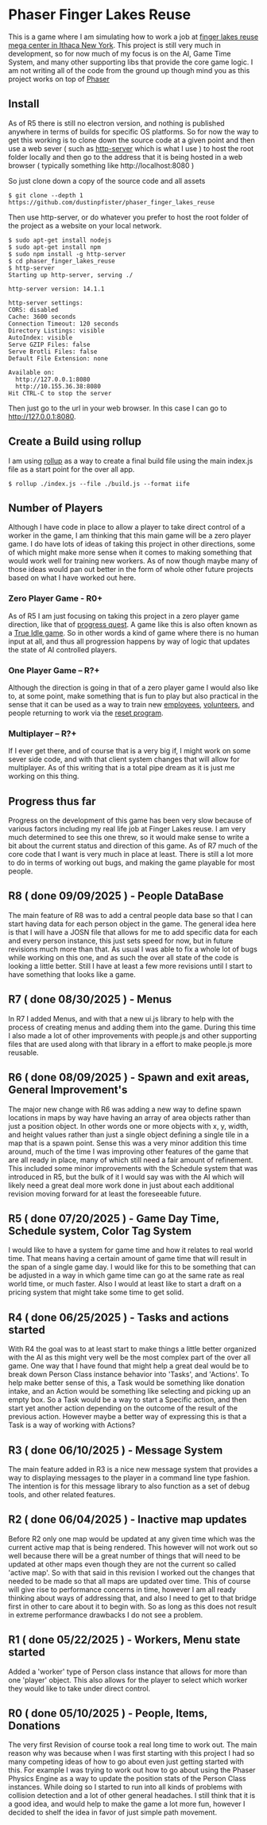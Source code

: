 # Phaser Finger Lakes Reuse

This is a game where I am simulating how to work a job at [finger lakes reuse mega center in Ithaca New York](https://ithacareuse.org/). This project is still very much in development, so for now much of my focus is on the AI, Game Time System, and many other supporting libs that provide the core game logic. I am not writing all of the code from the ground up though mind you as this project works on top of [Phaser](https://phaser.io/)

## Install

As of R5 there is still no electron version, and nothing is published anywhere in terms of builds for specific OS platforms. So for now the way to get this working is to clone down the source code at a given point and then use a web sever ( such as [http-server](https://www.npmjs.com/package/http-server) which is what I use ) to host the root folder locally and then go to the address that it is being hosted in a web browser ( typically something like http://localhost:8080 )

So just clone down a copy of the source code and all assets

```
$ git clone --depth 1 https://github.com/dustinpfister/phaser_finger_lakes_reuse
```

Then use http-server, or do whatever you prefer to host the root folder of the project as a website on your local network.

```
$ sudo apt-get install nodejs
$ sudo apt-get install npm
$ sudo npm install -g http-server
$ cd phaser_finger_lakes_reuse
$ http-server
Starting up http-server, serving ./

http-server version: 14.1.1

http-server settings: 
CORS: disabled
Cache: 3600 seconds
Connection Timeout: 120 seconds
Directory Listings: visible
AutoIndex: visible
Serve GZIP Files: false
Serve Brotli Files: false
Default File Extension: none

Available on:
  http://127.0.0.1:8080
  http://10.155.36.38:8080
Hit CTRL-C to stop the server
```

Then just go to the url in your web browser. In this case I can go to http://127.0.0.1:8080.

## Create a Build using rollup

I am using [rollup](https://rollupjs.org/introduction/) as a way to create a final build file using the main index.js file as a start point for the over all app.

```
$ rollup ./index.js --file ./build.js --format iife
```

## Number of Players

Although I have code in place to allow a player to take direct control of a worker in the game, I am thinking that this main game will be a zero player game. I do have lots of ideas of taking this project in other directions, some of which might make more sense when it comes to making something that would work well for training new workers. As of now though maybe many of those ideas would pan out better in the form of whole other future projects based on what I have worked out here.

### Zero Player Game - R0+

As of R5 I am just focusing on taking this project in a zero player game direction, like that of [progress quest](https://en.wikipedia.org/wiki/Progress_Quest). A game like this is also often known as a [True Idle game](https://www.reddit.com/r/incremental_games/comments/2kfozg/where_are_the_true_idle_games/). So in other words a kind of game where there is no human input at all, and thus all progression happens by way of logic that updates the state of AI controlled players.

### One Player Game – R?+

Although the direction is going in that of a zero player game I would also like to, at some point, make something that is fun to play but also practical in the sense that it can be used as a way to train new [employees](https://ithacareuse.org/staff/), [volunteers](https://ithacareuse.org/volunteer/), and people returning to work via the [reset program](https://ithacareuse.org/reset/). 

### Multiplayer – R?+

If I ever get there, and of course that is a very big if, I might work on some sever side code, and with that client system changes that will allow for multiplayer. As of this writing that is a total pipe dream as it is just me working on this thing.

## Progress thus far

Progress on the development of this game has been very slow because of various factors including my real life job at Finger Lakes reuse. I am very much determined to see this one threw, so it would make sense to write a bit about the current status and direction of this game. As of R7 much of the core code that I want is very much in place at least. There is still a lot more to do in terms of working out bugs, and making the game playable for most people.

## R8 ( done 09/09/2025 ) - People DataBase

The main feature of R8 was to add a central people data base so that I can start having data for each person object in the game. The general idea here is that I will have a JOSN file that allows for me to add specific data for each and every person instance, this just sets speed for now, but in future revisions much more than that. As usual I was able to fix a whole lot of bugs while working on this one, and as such the over all state of the code is looking a little better. Still I have at least a few more revisions until I start to have something that looks like a game.

## R7 ( done 08/30/2025 ) - Menus

In R7 I added Menus, and with that a new ui.js library to help with the process of creating menus and adding them into the game. During this time I also made a lot of other improvements with people.js and other supporting files that are used along with that library in a effort to make people.js more reusable.

## R6 ( done 08/09/2025 ) - Spawn and exit areas, General Improvement's

The major new change with R6 was adding a new way to define spawn locations in maps by way have having an array of area objects rather than just a position object. In other words one or more objects with x, y, width, and height values rather than just a single object defining a single tile in a map that is a spawn point. Sense this was a very minor addition this time around, much of the time I was improving other features of the game that are all ready in place, many of which still need a fair amount of refinement. This included some minor improvements with the Schedule system that was introduced in R5, but the bulk of it I would say was with the AI which will likely need a great deal more work done in just about each additional revision moving forward for at least the foreseeable future.

## R5 ( done 07/20/2025 ) - Game Day Time, Schedule system, Color Tag System

I would like to have a system for game time and how it relates to real world time. That means having a certain amount of game time that will result in the span of a single game day. I would like for this to be something that can be adjusted in a way in which game time can go at the same rate as real world time, or much faster. Also I would at least like to start a draft on a pricing system that might take some time to get solid.

## R4 ( done 06/25/2025 ) - Tasks and actions started

With R4 the goal was to at least start to make things a little better organized with the AI as this might very well be the most complex part of the over all game. One way that I have found that might help a great deal would be to break down Person Class instance behavior into 'Tasks', and 'Actions'. To help make better sense of this, a Task would be something like donation intake, and an Action would be something like selecting and picking up an empty box. So a Task would be a way to start a Specific action, and then start yet another action depending on the outcome of the result of the previous action. However maybe a better way of expressing this is that a Task is a way of working with Actions?

## R3 ( done 06/10/2025 ) - Message System

The main feature added in R3 is a nice new message system that provides a way to displaying messages to the player in a command line type fashion. The intention is for this message library to also function as a set of debug tools, and other related features.

## R2 ( done 06/04/2025 ) - Inactive map updates

Before R2 only one map would be updated at any given time which was the current active map that is being rendered. This however will not work out so well because there will be a great number of things that will need to be updated at other maps even though they are not the current so called 'active map'. So with that said in this revision I worked out the changes that needed to be made so that all maps are updated over time. This of course will give rise to performance concerns in time, however I am all ready thinking about ways of addressing that, and also I need to get to that bridge first in other to care about it to begin with. So as long as this does not result in extreme performance drawbacks I do not see a problem.

## R1 ( done 05/22/2025 ) - Workers, Menu state started

Added a 'worker' type of Person class instance that allows for more than one 'player' object. This also allows for the player to select which worker they would like to take under direct control.

## R0 ( done 05/10/2025 ) - People, Items, Donations 

The very first Revision of course took a real long time to work out. The main reason why was because when I was first starting with this project I had so many competing ideas of how to go about even just getting started with this. For example I was trying to work out how to go about using the Phaser Physics Engine as a way to update the position stats of the Person Class instances. While doing so I started to run into all kinds of problems with collision detection and a lot of other general headaches. I still think that it is a good idea, and would help to make the game a lot more fun, however I decided to shelf the idea in favor of just simple path movement.


